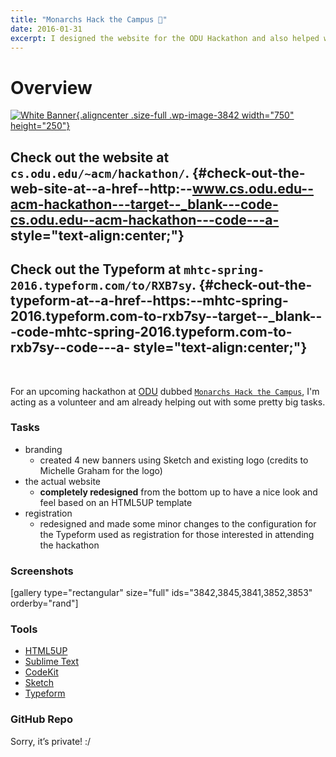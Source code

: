 ```yaml
---
title: "Monarchs Hack the Campus 🦁"
date: 2016-01-31
excerpt: I designed the website for the ODU Hackathon and also helped with the branding/registration.
---
```


Overview
========

[![White
Banner](https://fvcproductions.files.wordpress.com/2016/01/white-banner.png){.aligncenter
.size-full .wp-image-3842 width="750"
height="250"}](https://fvcproductions.files.wordpress.com/2016/01/white-banner.png)

Check out the website at `cs.odu.edu/~acm/hackathon/`. {#check-out-the-web-site-at--a-href--http:--www.cs.odu.edu--acm-hackathon---target--_blank---code-cs.odu.edu--acm-hackathon---code---a- style="text-align:center;"}
------------------------------------------------------

Check out the Typeform at `mhtc-spring-2016.typeform.com/to/RXB7sy`. {#check-out-the-typeform-at--a-href--https:--mhtc-spring-2016.typeform.com-to-rxb7sy--target--_blank---code-mhtc-spring-2016.typeform.com-to-rxb7sy--code---a- style="text-align:center;"}
--------------------------------------------------------------------

 

For an upcoming hackathon at [ODU](https://odu.edu) dubbed
[`Monarchs Hack the Campus`](https://www.cs.odu.edu/~acm/hackathon/), I'm
acting as a volunteer and am already helping out with some pretty big
tasks.

### Tasks

-   branding
    -   created 4 new banners using Sketch and existing logo (credits to
        Michelle Graham for the logo)
-   the actual website
    -   **completely redesigned** from the bottom up to have a nice look
        and feel based on an HTML5UP template
-   registration
    -   redesigned and made some minor changes to the configuration for
        the Typeform used as registration for those interested in
        attending the hackathon

### Screenshots

\[gallery type="rectangular" size="full" ids="3842,3845,3841,3852,3853"
orderby="rand"\]

### Tools

- [HTML5UP](https://html5up.net)
- [Sublime Text](https://github.com/fvcproductions/Sublime)
- [CodeKit](https://incident57.com/codekit/)
- [Sketch](https://www.sketchapp.com/)
- [Typeform](https://typeform.com)

### GitHub Repo

Sorry, it’s private! :/
